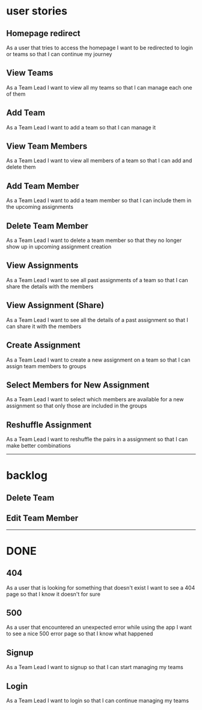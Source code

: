# user stories


## Homepage redirect

As a user that tries to access the homepage I want to be redirected to login or teams so that I can continue my journey



## View Teams

As a Team Lead I want to view all my teams so that I can manage each one of them

## Add Team

As a Team Lead I want to add a team so that I can manage it

## View Team Members

As a Team Lead I want to view all members of a team so that I can add and delete them

## Add Team Member

As a Team Lead I want to add a team member so that I can include them in the upcoming assignments

## Delete Team Member

As a Team Lead I want to delete a team member so that they no longer show up in upcoming assignment creation

## View Assignments

As a Team Lead I want to see all past assignments of a team so that I can share the details with the members

## View Assignment (Share)

As a Team Lead I want to see all the details of a past assignment so that I can share it with the members

## Create Assignment

As a Team Lead I want to create a new assignment on a team so that I can assign team members to groups

## Select Members for New Assignment

As a Team Lead I want to select which members are available for a new assignment so that only those are included in the groups

## Reshuffle Assignment

As a Team Lead I want to reshuffle the pairs in a assignment so that I can make better combinations

---

# backlog

## Delete Team

## Edit Team Member




---

# DONE


## 404

As a user that is looking for something that doesn't exist I want to see a 404 page so that I know it doesn't for sure

## 500

As a user that encountered an unexpected error while using the app I want to see a nice 500 error page so that I know what happened


## Signup

As a Team Lead I want to signup so that I can start managing my teams

## Login

As a Team Lead I want to login so that I can continue managing my teams

